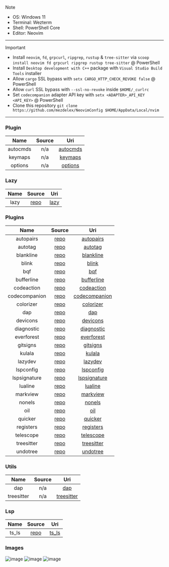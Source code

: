 > [!NOTE]
>
> - OS: Windows 11
> - Terminal: Wezterm
> - Shell: PowerShell Core
> - Editor: Neovim

---

> [!IMPORTANT]
>
> - Install `neovim`, `fd`, `grpcurl`, `ripgrep`, `rustup` & `tree-sitter` via `scoop install neovim fd grpcurl ripgrep rustup tree-sitter` @ PowerShell
> - Install `Desktop development with C++` package with `Visual Studio Build Tools` installer
> - Allow `cargo` SSL bypass with `setx CARGO_HTTP_CHECK_REVOKE false` @ PowerShell
> - Allow `curl` SSL bypass with `--ssl-no-revoke` inside `$HOME/_curlrc`
> - Set `codecompanion` adapter API key with `setx <ADAPTER>_API_KEY <API_KEY>` @ PowerShell
> - Clone this repository `git clone https://github.com/mezdelex/NeovimConfig $HOME/AppData/Local/nvim`

---

### Plugin

|   Name   | Source |                                        Uri                                         |
| :------: | :----: | :--------------------------------------------------------------------------------: |
| autocmds |  n/a   | [autocmds](https://github.com/mezdelex/NeovimConfig/blob/main/plugin/autocmds.lua) |
| keymaps  |  n/a   |  [keymaps](https://github.com/mezdelex/NeovimConfig/blob/main/plugin/keymaps.lua)  |
| options  |  n/a   |  [options](https://github.com/mezdelex/NeovimConfig/blob/main/plugin/options.lua)  |

### Lazy

| Name |                   Source                   |                                 Uri                                 |
| :--: | :----------------------------------------: | :-----------------------------------------------------------------: |
| lazy | [repo](https://github.com/folke/lazy.nvim) | [lazy](https://github.com/mezdelex/NeovimConfig/blob/main/init.lua) |

### Plugins

|     Name      |                              Source                               |                                                Uri                                                |
| :-----------: | :---------------------------------------------------------------: | :-----------------------------------------------------------------------------------------------: |
|   autopairs   |         [repo](https://github.com/windwp/nvim-autopairs)          |     [autopairs](https://github.com/mezdelex/NeovimConfig/tree/main/lua/plugins/autopairs.lua)     |
|    autotag    |         [repo](https://github.com/windwp/nvim-ts-autotag)         |       [autotag](https://github.com/mezdelex/NeovimConfig/tree/main/lua/plugins/autotag.lua)       |
|   blankline   |  [repo](https://github.com/lukas-reineke/indent-blankline.nvim)   |     [blankline](https://github.com/mezdelex/NeovimConfig/tree/main/lua/plugins/blankline.lua)     |
|     blink     |            [repo](https://github.com/Saghen/blink.cmp)            |         [blink](https://github.com/mezdelex/NeovimConfig/tree/main/lua/plugins/blink.lua)         |
|      bqf      |         [repo](https://github.com/kevinhwang91/nvim-bqf)          |           [bqf](https://github.com/mezdelex/NeovimConfig/tree/main/lua/plugins/bqf.lua)           |
|  bufferline   |        [repo](https://github.com/akinsho/bufferline.nvim)         |    [bufferline](https://github.com/mezdelex/NeovimConfig/tree/main/lua/plugins/bufferline.lua)    |
|  codeaction   |    [repo](https://github.com/rachartier/tiny-code-action.nvim)    |    [codeaction](https://github.com/mezdelex/NeovimConfig/tree/main/lua/plugins/codeaction.lua)    |
| codecompanion |      [repo](https://github.com/olimorris/codecompanion.nvim)      | [codecompanion](https://github.com/mezdelex/NeovimConfig/tree/main/lua/plugins/codecompanion.lua) |
|   colorizer   |      [repo](https://github.com/norcalli/nvim-colorizer.lua)       |     [colorizer](https://github.com/mezdelex/NeovimConfig/tree/main/lua/plugins/colorizer.lua)     |
|      dap      |          [repo](https://github.com/rcarriga/nvim-dap-ui)          |           [dap](https://github.com/mezdelex/NeovimConfig/tree/main/lua/plugins/dap.lua)           |
|   devicons    |      [repo](https://github.com/nvim-tree/nvim-web-devicons)       |      [devicons](https://github.com/mezdelex/NeovimConfig/tree/main/lua/plugins/devicons.lua)      |
|  diagnostic   | [repo](https://github.com/rachartier/tiny-inline-diagnostic.nvim) |    [diagnostic](https://github.com/mezdelex/NeovimConfig/tree/main/lua/plugins/diagnostic.lua)    |
|  everforest   |           [repo](https://github.com/sainnhe/everforest)           |    [everforest](https://github.com/mezdelex/NeovimConfig/blob/main/lua/plugins/everforest.lua)    |
|   gitsigns    |        [repo](https://github.com/lewis6991/gitsigns.nvim)         |      [gitsigns](https://github.com/mezdelex/NeovimConfig/tree/main/lua/plugins/gitsigns.lua)      |
|    kulala     |        [repo](https://github.com/mistweaverco/kulala.nvim)        |        [kulala](https://github.com/mezdelex/NeovimConfig/tree/main/lua/plugins/kulala.lua)        |
|    lazydev    |           [repo](https://github.com/folke/lazydev.nvim)           |       [lazydev](https://github.com/mezdelex/NeovimConfig/tree/main/lua/plugins/lazydev.lua)       |
|   lspconfig   |         [repo](https://github.com/neovim/nvim-lspconfig)          |     [lspconfig](https://github.com/mezdelex/NeovimConfig/tree/main/lua/plugins/lspconfig.lua)     |
| lspsignature  |        [repo](https://github.com/ray-x/lsp_signature.nvim)        |  [lspsignature](https://github.com/mezdelex/NeovimConfig/tree/main/lua/plugins/lspsignature.lua)  |
|    lualine    |       [repo](https://github.com/nvim-lualine/lualine.nvim)        |       [lualine](https://github.com/mezdelex/NeovimConfig/tree/main/lua/plugins/lualine.lua)       |
|   markview    |         [repo](https://github.com/OXY2DEV/markview.nvim)          |      [markview](https://github.com/mezdelex/NeovimConfig/tree/main/lua/plugins/markview.lua)      |
|    nonels     |         [repo](https://github.com/nvimtools/none-ls.nvim)         |        [nonels](https://github.com/mezdelex/NeovimConfig/tree/main/lua/plugins/nonels.lua)        |
|      oil      |           [repo](https://github.com/stevearc/oil.nvim)            |           [oil](https://github.com/mezdelex/NeovimConfig/tree/main/lua/plugins/oil.lua)           |
|    quicker    |         [repo](https://github.com/stevearc/quicker.nvim)          |       [quicker](https://github.com/mezdelex/NeovimConfig/tree/main/lua/plugins/quicker.lua)       |
|   registers   |        [repo](https://github.com/tversteeg/registers.nvim)        |     [registers](https://github.com/mezdelex/NeovimConfig/tree/main/lua/plugins/registers.lua)     |
|   telescope   |     [repo](https://github.com/nvim-telescope/telescope.nvim)      |     [telescope](https://github.com/mezdelex/NeovimConfig/tree/main/lua/plugins/telescope.lua)     |
|  treesitter   |    [repo](https://github.com/nvim-treesitter/nvim-treesitter)     |    [treesitter](https://github.com/mezdelex/NeovimConfig/tree/main/lua/plugins/treesitter.lua)    |
|   undotree    |            [repo](https://github.com/mbbill/undotree)             |      [undotree](https://github.com/mezdelex/NeovimConfig/tree/main/lua/plugins/undotree.lua)      |

### Utils

|    Name    | Source |                                            Uri                                            |
| :--------: | :----: | :---------------------------------------------------------------------------------------: |
|    dap     |  n/a   |        [dap](https://github.com/mezdelex/NeovimConfig/tree/main/lua/utils/dap.lua)        |
| treesitter |  n/a   | [treesitter](https://github.com/mezdelex/NeovimConfig/tree/main/lua/utils/treesitter.lua) |

### Lsp

| Name  |                                      Source                                      |                                       Uri                                       |
| :---: | :------------------------------------------------------------------------------: | :-----------------------------------------------------------------------------: |
| ts_ls | [repo](https://github.com/typescript-language-server/typescript-language-server) | [ts_ls](https://github.com/mezdelex/NeovimConfig/blob/main/after/lsp/ts_ls.lua) |

### Images

![image](https://github.com/user-attachments/assets/3f59362b-5d91-4c20-a1fd-c880e8530fd2)
![image](https://github.com/user-attachments/assets/010b7455-4c7f-4899-b118-4043938b2919)
![image](https://github.com/user-attachments/assets/06cd4c6f-98af-4d18-84ef-a0e6fd34685d)
